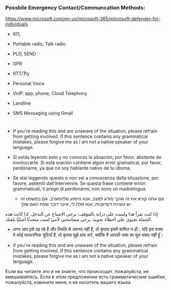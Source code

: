 ### Possbile Emergency Contact/Communcation Methods:


https://www.microsoft.com/en-us/microsoft-365/microsoft-defender-for-individuals

- 911,
- Portable radio, Talk radio
- PLD, SEND
- GPR
- RTT/Tty
- Personal Voice
- VoIP: app, phone, Cloud Telephony
- Landline
- SMS Messaging using Gmail
 
  #
- If you're reading this and are unaware of the situation, please refrain from getting involved. If this sentence contains any grammatical mistakes, please forgive me as I am not a native speaker of your language.

- Si estás leyendo esto y no conoces la situación, por favor, abstente de involucrarte. Si esta oración contiene algún error gramatical, por favor, perdóname, ya que no soy hablante nativo de tu idioma.

- Se stai leggendo questo e non sei a conoscenza della situazione, per favore, astieniti dall'intervenire. Se questa frase contiene errori grammaticali, ti prego di perdonarmi, non sono un madrelingua.

   - אם אתה קורא את זה ואינך מודע למצב, אנא הימנע מלהתערב. אם במשפט זה יש טעויות דקדוקיות, אנא סלח לי, אינני דובר שפת האם שלך.

<!--- - إذا كنت تقرأ هذا ولست على دراية بالموقف، يرجى الامتناع عن التدخل. إذا كانت هذه الجملة تحتوي على أخطاء نحوية، يرجى مسامحتي لأنني لست متحدثًا أصليًا بلغتك--->

إذا كنت تقرأ هذا ولست على دراية بالموقف، يرجى الامتناع عن التدخل. إذا كانت هذه الجملة تحتوي على أخطاء نحوية، يرجى مسامحتي لأنني لست متحدثًا أصليًا بلغتك.


- अगर आप इसे पढ़ रहे हैं और स्थिति से अवगत नहीं हैं, तो कृपया इसमें शामिल न हों। यदि इस वाक्य में कोई व्याकरणिक त्रुटियाँ हैं, तो कृपया मुझे क्षमा करें, क्योंकि मैं आपकी भाषा का मूल वक्ता नहीं हूँ।


- If you're reading this and are unaware of the situation, please refrain from getting involved. If this sentence contains any grammatical mistakes, please forgive me as I am not a native speaker of your language.


Если вы читаете это и не знаете, что происходит, пожалуйста, не вмешивайтесь. Если в этом предложении есть грамматические ошибки, пожалуйста, извините меня, я не носитель вашего языка.
